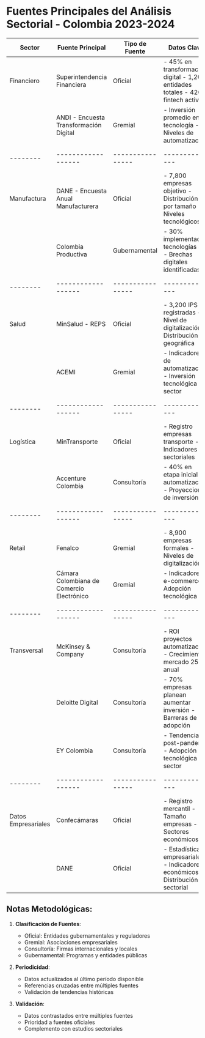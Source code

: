 # Fuentes Principales del Análisis Sectorial - Colombia 2023-2024

| Sector | Fuente Principal | Tipo de Fuente | Datos Clave | Fecha de Referencia |
|--------|------------------|----------------|--------------|-------------------|
| Financiero | Superintendencia Financiera | Oficial | - 45% en transformación digital - 1,200 entidades totales - 420 fintech activas | 2023 Q4 |
| | ANDI - Encuesta Transformación Digital | Gremial | - Inversión promedio en tecnología - Niveles de automatización | 2023 |
|--------|------------------|----------------|--------------|-------------------|
| Manufactura | DANE - Encuesta Anual Manufacturera | Oficial | - 7,800 empresas objetivo - Distribución por tamaño - Niveles tecnológicos | 2023 |
| | Colombia Productiva | Gubernamental | - 30% implementación tecnologías 4.0 - Brechas digitales identificadas | 2023 Q4 |
|--------|------------------|----------------|--------------|-------------------|
| Salud | MinSalud - REPS | Oficial | - 3,200 IPS registradas - Nivel de digitalización - Distribución geográfica | 2024 Q1 |
| | ACEMI | Gremial | - Indicadores de automatización - Inversión tecnológica sector | 2023 |
|--------|------------------|----------------|--------------|-------------------|
| Logística | MinTransporte | Oficial | - Registro empresas transporte - Indicadores sectoriales | 2023 |
| | Accenture Colombia | Consultoría | - 40% en etapa inicial automatización - Proyecciones de inversión | 2024 Q1 |
|--------|------------------|----------------|--------------|-------------------|
| Retail | Fenalco | Gremial | - 8,900 empresas formales - Niveles de digitalización | 2023 Q4 |
| | Cámara Colombiana de Comercio Electrónico | Gremial | - Indicadores e-commerce - Adopción tecnológica | 2023 |
|--------|------------------|----------------|--------------|-------------------|
| Transversal | McKinsey & Company | Consultoría | - ROI proyectos automatización - Crecimiento mercado 25% anual | 2024 Q1 |
| | Deloitte Digital | Consultoría | - 70% empresas planean aumentar inversión - Barreras de adopción | 2023 Q4 |
| | EY Colombia | Consultoría | - Tendencias post-pandemia - Adopción tecnológica por sector | 2024 Q1 |
|--------|------------------|----------------|--------------|-------------------|
| Datos Empresariales | Confecámaras | Oficial | - Registro mercantil - Tamaño empresas - Sectores económicos | 2023 |
| | DANE | Oficial | - Estadísticas empresariales - Indicadores económicos - Distribución sectorial | 2023 Q4 |

## Notas Metodológicas:

1. **Clasificación de Fuentes**:
   - Oficial: Entidades gubernamentales y reguladores
   - Gremial: Asociaciones empresariales
   - Consultoría: Firmas internacionales y locales
   - Gubernamental: Programas y entidades públicas

2. **Periodicidad**:
   - Datos actualizados al último período disponible
   - Referencias cruzadas entre múltiples fuentes
   - Validación de tendencias históricas

3. **Validación**:
   - Datos contrastados entre múltiples fuentes
   - Prioridad a fuentes oficiales
   - Complemento con estudios sectoriales